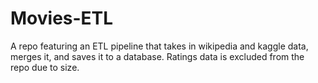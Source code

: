 # Movies-ETL

A repo featuring an ETL pipeline that takes in wikipedia and kaggle data, merges it, and saves it to a database. Ratings data is excluded from the repo due to size.
